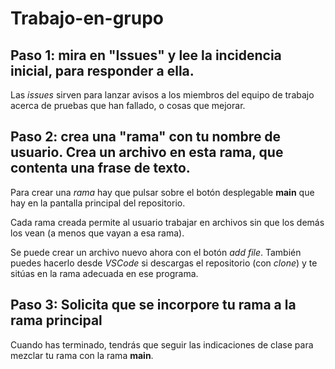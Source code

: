# Trabajo-en-grupo
## Paso 1: mira en "Issues" y lee la incidencia inicial, para responder a ella.
Las *issues* sirven para lanzar avisos a los miembros del equipo de trabajo acerca de pruebas que han fallado, o cosas que mejorar.
## Paso 2: crea una "rama" con tu nombre de usuario. Crea un archivo en esta rama, que contenta una frase de texto.
Para crear una *rama* hay que pulsar sobre el botón desplegable **main** que hay en la pantalla principal del repositorio.

Cada rama creada permite al usuario trabajar en archivos sin que los demás los vean (a menos que vayan a esa rama). 

Se puede crear un archivo nuevo ahora con el botón *add file*. También puedes hacerlo desde *VSCode* si descargas el repositorio (con *clone*) y te sitúas en la rama adecuada en ese programa.

## Paso 3: Solicita que se incorpore tu rama a la rama principal
Cuando has terminado, tendrás que seguir las indicaciones de clase para mezclar tu rama con la rama **main**.
